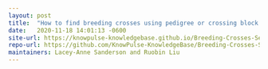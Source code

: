```yaml
---
layout: post
title:  "How to find breeding crosses using pedigree or crossing block information"
date:   2020-11-18 14:01:13 -0600
site-url: https://knowpulse-knowledgebase.github.io/Breeding-Crosses-Search/
repo-url: https://github.com/KnowPulse-KnowledgeBase/Breeding-Crosses-Search
maintainers: Lacey-Anne Sanderson and Ruobin Liu
---
```

